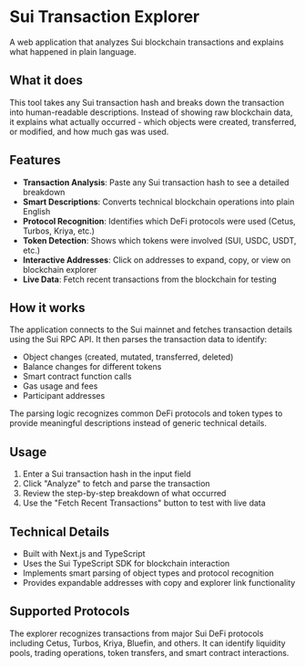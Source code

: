 # Sui Transaction Explorer

A web application that analyzes Sui blockchain transactions and explains what happened in plain language.

## What it does

This tool takes any Sui transaction hash and breaks down the transaction into human-readable descriptions. Instead of showing raw blockchain data, it explains what actually occurred - which objects were created, transferred, or modified, and how much gas was used.

## Features

- **Transaction Analysis**: Paste any Sui transaction hash to see a detailed breakdown
- **Smart Descriptions**: Converts technical blockchain operations into plain English
- **Protocol Recognition**: Identifies which DeFi protocols were used (Cetus, Turbos, Kriya, etc.)
- **Token Detection**: Shows which tokens were involved (SUI, USDC, USDT, etc.)
- **Interactive Addresses**: Click on addresses to expand, copy, or view on blockchain explorer
- **Live Data**: Fetch recent transactions from the blockchain for testing

## How it works

The application connects to the Sui mainnet and fetches transaction details using the Sui RPC API. It then parses the transaction data to identify:

- Object changes (created, mutated, transferred, deleted)
- Balance changes for different tokens
- Smart contract function calls
- Gas usage and fees
- Participant addresses

The parsing logic recognizes common DeFi protocols and token types to provide meaningful descriptions instead of generic technical details.

## Usage

1. Enter a Sui transaction hash in the input field
2. Click "Analyze" to fetch and parse the transaction
3. Review the step-by-step breakdown of what occurred
4. Use the "Fetch Recent Transactions" button to test with live data

## Technical Details

- Built with Next.js and TypeScript
- Uses the Sui TypeScript SDK for blockchain interaction
- Implements smart parsing of object types and protocol recognition
- Provides expandable addresses with copy and explorer link functionality

## Supported Protocols

The explorer recognizes transactions from major Sui DeFi protocols including Cetus, Turbos, Kriya, Bluefin, and others. It can identify liquidity pools, trading operations, token transfers, and smart contract interactions.